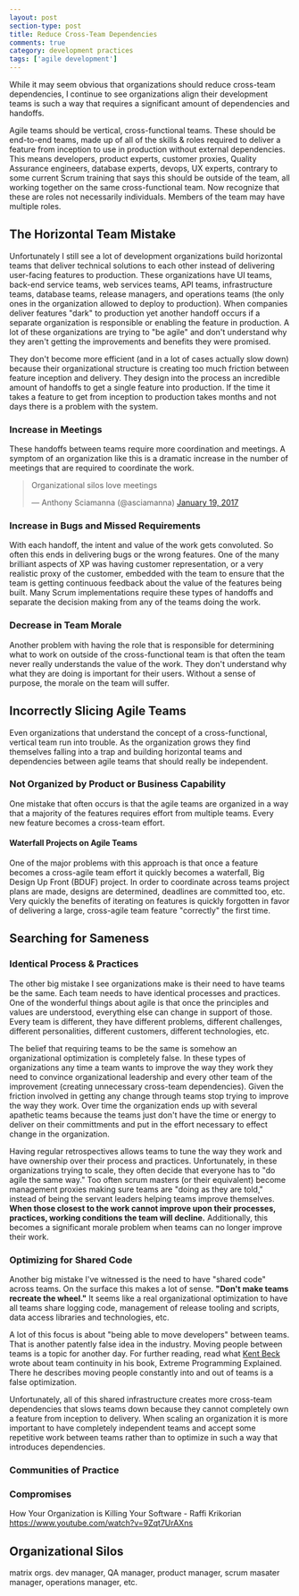```yaml
---
layout: post
section-type: post
title: Reduce Cross-Team Dependencies
comments: true
category: development practices
tags: ['agile development']
---
```


While it may seem obvious that organizations should reduce cross-team dependencies,
I continue to see organizations align their development teams is such a way that
requires a significant amount of dependencies and handoffs.

Agile teams should be vertical, cross-functional teams. These should be
end-to-end teams, made up of all of the skills & roles required to deliver a feature from
inception to use in production without external dependencies. This means developers,
product experts, customer proxies, Quality Assurance engineers, database experts, devops,
UX experts, contrary to some current Scrum training that says this should be outside
of the team, all working together on the same cross-functional team. Now recognize that
these are roles not necessarily individuals. Members of the team may have multiple roles.

## The Horizontal Team Mistake

Unfortunately I still see a lot of development organizations build horizontal
teams that deliver technical solutions to each other instead of
delivering user-facing features to production. These organizations have
UI teams, back-end service teams, web services teams, API teams, infrastructure
teams, database teams, release managers, and operations teams (the only ones in the organization
allowed to deploy to production). When companies deliver features "dark" to production
yet another handoff occurs if a separate organization is responsible or enabling
the feature in production. A lot of these organizations are trying
to "be agile" and don't understand why they aren't getting the improvements
and benefits they were promised.

They don't become more efficient (and in a lot of cases actually slow down)
because their organizational structure is creating too much friction between
feature inception and delivery. They design into the process an incredible
amount of handoffs to get a single feature into production. If the time it takes a feature
to get from inception to production takes months and not days there is a problem with the
system.

### Increase in Meetings

These handoffs between teams require more coordination and meetings. A symptom
of an organization like this is a dramatic increase in the number of meetings
that are required to coordinate the work.

<blockquote class="twitter-tweet" data-lang="en"><p lang="en" dir="ltr">Organizational silos love meetings</p>&mdash; Anthony Sciamanna (@asciamanna) <a href="https://twitter.com/asciamanna/status/822125743853408260">January 19, 2017</a></blockquote>
<script async src="//platform.twitter.com/widgets.js" charset="utf-8"></script>

### Increase in Bugs and Missed Requirements

With each handoff, the intent and value of the work gets convoluted.
So often this ends in delivering bugs or the wrong features.
One of the many brilliant aspects of XP was having customer representation, or a
very realistic proxy of the customer, embedded with the team to ensure
that the team is getting continuous feedback about the value of the
features being built. Many Scrum implementations require these types of handoffs
and separate the decision making from any of the teams doing the work.

### Decrease in Team Morale

Another problem with having the role that is responsible for determining what
to work on outside of the cross-functional team is that often the team never
really understands the value of the work. They don't understand why what they
are doing is important for their users. Without a sense of purpose, the morale
on the team will suffer.

## Incorrectly Slicing Agile Teams

Even organizations that understand the concept of a cross-functional,
vertical team run into trouble. As the organization grows they find themselves
falling into a trap and building horizontal teams and dependencies
between agile teams that should really be independent.  

### Not Organized by Product or Business Capability

One mistake that often occurs is that the agile teams are organized in
a way that a majority of the features requires effort from multiple teams. Every
new feature becomes a cross-team effort.

#### Waterfall Projects on Agile Teams

One of the major problems with this approach is that once a feature becomes a
cross-agile team effort it quickly becomes a waterfall,
Big Design Up Front (BDUF) project. In order to coordinate across teams
project plans are made, designs are determined, deadlines are committed too, etc.
Very quickly the benefits of iterating on features is quickly forgotten in favor
of delivering a large, cross-agile team feature "correctly" the first time.

## Searching for Sameness

### Identical Process & Practices

The other big mistake I see organizations make is their need to have teams be the same.
Each team needs to have identical processes and practices. One of the wonderful
things about agile is that once the principles and values are understood,
everything else can change in support of those. Every team is different, they
have different problems, different challenges, different personalities, different customers, different
technologies, etc.

The belief that requiring teams to be the same is somehow an organizational
optimization is completely false. In these types of organizations any time a
team wants to improve the way they work they need to convince organizational
leadership and every other team of the improvement (creating unnecessary
cross-team dependencies). Given the friction involved in getting any change
through teams stop trying to improve the way they work. Over time the organization
ends up with several apathetic teams because the teams just don't have the time or energy to deliver on 
their committments and put in the effort necessary to effect change in the organization. 

Having regular retrospectives allows teams to tune the way they work and have
ownership over their process and practices. Unfortunately, in these
organizations trying to scale, they often decide that everyone has
to "do agile the same way." Too often scrum masters (or their equivalent)
become management proxies making sure teams are "doing as they are told," instead
of being the servant leaders helping teams improve themselves. **When those
closest to the work cannot improve upon their processes, practices, working
conditions the team will decline.** Additionally, this becomes a significant morale
problem when teams can no longer improve their work.

### Optimizing for Shared Code

Another big mistake I've witnessed is the need to have "shared code" across teams.
On the surface this makes a lot of sense. __"Don't make teams recreate the
wheel."__ It seems like a real organizational optimization to have all teams share
logging code, management of release tooling and scripts, data access libraries and
technologies, etc.

A lot of this focus is about "being able to move developers" between teams.
That is another patently false idea in the industry. Moving people between teams
is a topic for another day. For further reading, read what [Kent Beck]() wrote
about team continuity in his book, Extreme Programming Explained. There he describes
moving people constantly into and out of teams is a false optimization.  

Unfortunately, all of this shared infrastructure creates more cross-team
dependencies that slows teams down because they cannot completely own a feature
from inception to delivery. When scaling an organization it is more important to
have completely independent teams and accept some repetitive work between teams rather
than to optimize in such a way that introduces dependencies.

### Communities of Practice

### Compromises

How Your Organization is Killing Your Software  - Raffi Krikorian
https://www.youtube.com/watch?v=9Zqt7UrAXns

## Organizational Silos

matrix orgs.
dev manager, QA manager, product manager, scrum masater manager, operations manager, etc.
